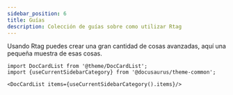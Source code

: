 ```yaml
---
sidebar_position: 6
title: Guías
description: Colección de guías sobre como utilizar Rtag
---
```


Usando Rtag puedes crear una gran cantidad de cosas avanzadas, aquí una pequeña muestra de esas cosas.

```mdx-code-block
import DocCardList from '@theme/DocCardList';
import {useCurrentSidebarCategory} from '@docusaurus/theme-common';

<DocCardList items={useCurrentSidebarCategory().items}/>
```
